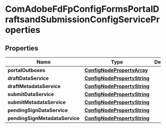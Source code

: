 

# ComAdobeFdFpConfigFormsPortalDraftsandSubmissionConfigServiceProperties

## Properties

Name | Type | Description | Notes
------------ | ------------- | ------------- | -------------
**portalOutboxes** | [**ConfigNodePropertyArray**](ConfigNodePropertyArray.md) |  |  [optional]
**draftDataService** | [**ConfigNodePropertyString**](ConfigNodePropertyString.md) |  |  [optional]
**draftMetadataService** | [**ConfigNodePropertyString**](ConfigNodePropertyString.md) |  |  [optional]
**submitDataService** | [**ConfigNodePropertyString**](ConfigNodePropertyString.md) |  |  [optional]
**submitMetadataService** | [**ConfigNodePropertyString**](ConfigNodePropertyString.md) |  |  [optional]
**pendingSignDataService** | [**ConfigNodePropertyString**](ConfigNodePropertyString.md) |  |  [optional]
**pendingSignMetadataService** | [**ConfigNodePropertyString**](ConfigNodePropertyString.md) |  |  [optional]



